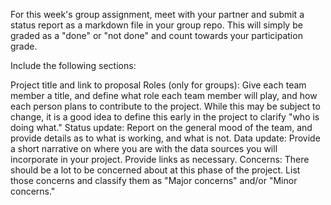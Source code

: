 For this week's group assignment, meet with your partner and submit a status report as a markdown file in your group repo. This will simply be graded as a "done" or "not done" and count towards your participation grade.

Include the following sections:

Project title and link to proposal
Roles (only for groups): Give each team member a title, and define what role each team member will play, and how each person plans to contribute to the project. While this may be subject to change, it is a good idea to define this early in the project to clarify "who is doing what."
Status update: Report on the general mood of the team, and provide details as to what is working, and what is not.
Data update: Provide a short narrative on where you are with the data sources you will incorporate in your project. Provide links as necessary.
Concerns: There should be a lot to be concerned about at this phase of the project. List those concerns and classify them as "Major concerns" and/or "Minor concerns."
